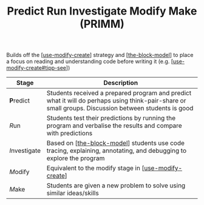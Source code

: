 ﻿---
backlinks:
- title: Teaching Digital Technologies
  url: /memex/sense/Teaching/Digital_Technologies/teaching-digital-technologies.html
tags: teaching, teaching-digital-technologies
title: Predict Run Investigate Modify Make (PRIMM)
type: note
---
Builds off the [[use-modify-create]] strategy and [[the-block-model]] to place a focus on reading and understanding code before writing it (e.g. [[use-modify-create#tipp-see]])

| Stage | Description |
|---|---|
| **P**redict | Students received a prepared program and predict what it will do perhaps using think-pair-share or small groups. Discussion between students is good |
| *R*un | Students test their predictions by running the program and verbalise the results and compare with predictions  |
| *I*nvestigate | Based on [[the-block-model]] students use code tracing, explaining, annotating, and debugging to explore the program |
| *M*odify | Equivalent to the modify stage in [[use-modify-create]] |
| *M*ake | Students are given a new problem to solve using similar ideas/skills |


[//begin]: # "Autogenerated link references for markdown compatibility"
[use-modify-create]: use-modify-create "Use-modify-create"
[the-block-model]: ../Mathematics/the-block-model "The block model"
[use-modify-create#tipp-see]: use-modify-create "Use-modify-create"
[//end]: # "Autogenerated link references"